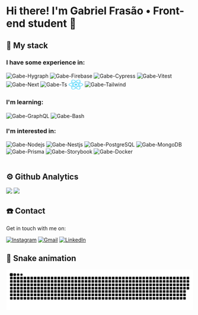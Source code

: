 # Hi there! I'm Gabriel Frasão • Front-end student :muscle:

## :brain: My stack

### I have some experience in:

<div style="display: inline_block">
  <img align="center" alt="Gabe-Hygraph" height="30" width="30" src="https://media.glassdoor.com/sql/2402254/graphcms-squarelogo-1585291904324.png" />
  <img align="center" alt="Gabe-Firebase" height="30" width="40" src="https://cdn.jsdelivr.net/gh/devicons/devicon/icons/firebase/firebase-plain.svg" />
  <img align="center" alt="Gabe-Cypress" height="30" width="30" src="http://images.ctfassets.net/czwjnyf8a9ri/5jZlu3VJwWQC986YRqBY8M/29ce530fee9c62a09fc4f15b33076cde/cypress-1024x553.png" />
  <img align="center" alt="Gabe-Vitest" height="30" width="40" src="https://vitest.dev/logo-shadow.svg" />
  <img align="center" alt="Gabe-Next" height="30" width="40" src="https://cdn.jsdelivr.net/gh/devicons/devicon/icons/nextjs/nextjs-original.svg" />
  <img align="center" alt="Gabe-Ts" height="30" width="40" src="https://cdn.jsdelivr.net/gh/devicons/devicon/icons/typescript/typescript-original.svg" />
  <img align="center" alt="Gabe-React" height="30" width="40" src="https://raw.githubusercontent.com/devicons/devicon/master/icons/react/react-original.svg" />
  <img align="center" alt="Gabe-Tailwind" height="30" width="40" src="https://cdn.jsdelivr.net/gh/devicons/devicon/icons/tailwindcss/tailwindcss-plain.svg" />
</div>

### I'm learning:

<div style="display: inline_block">
  <img align="center" alt="Gabe-GraphQL" height="30" width="40" src="https://cdn.jsdelivr.net/gh/devicons/devicon/icons/graphql/graphql-plain.svg" />
  <img align="center" alt="Gabe-Bash" height="30" width="30" src="https://keestalkstech.com/wp-content/uploads/2019/08/bash-logo-300x300.png" />
</div>

### I'm interested in:

<div style="display: inline_block">  
  <img align="center" alt="Gabe-Nodejs" height="30" width="40" src="https://cdn.jsdelivr.net/gh/devicons/devicon/icons/nodejs/nodejs-original.svg" />
  <img align="center" alt="Gabe-Nestjs" height="30" width="40" src="https://cdn.jsdelivr.net/gh/devicons/devicon/icons/nestjs/nestjs-plain.svg" />
  <img align="center" alt="Gabe-PostgreSQL" height="30" width="40" src="https://cdn.jsdelivr.net/gh/devicons/devicon/icons/postgresql/postgresql-original.svg" />
  <img align="center" alt="Gabe-MongoDB" height="30" width="40" src="https://cdn.jsdelivr.net/gh/devicons/devicon/icons/mongodb/mongodb-original.svg" />
  <img align="center" alt="Gabe-Prisma" height="30" width="30" src="https://storage.googleapis.com/zenn-user-upload/topics/d07488226b.jpeg" />
  <img align="center" alt="Gabe-Storybook" height="30" width="40" src="https://cdn.jsdelivr.net/gh/devicons/devicon/icons/storybook/storybook-original.svg" />
  <img align="center" alt="Gabe-Docker" height="30" width="30" src="https://cdn4.iconfinder.com/data/icons/logos-and-brands/512/97_Docker_logo_logos-512.png" />
</div>

<br />

## :gear: Github Analytics

  <img src="https://github-readme-stats.vercel.app/api?username=slycooper-n&show_icons=true&theme=dracula&include_all_commits=true&count_private=true" />
  <img src="https://github-readme-stats.vercel.app/api/top-langs/?username=slycooper-n&layout=compact&langs_count=7&theme=dracula" />
  
## :phone: Contact

Get in touch with me on:

[![Instagram](https://img.shields.io/badge/Instagram-E4405F?style=for-the-badge&logo=instagram&logoColor=white)](https://instagram.com/gabe_frasz)
[![Gmail](https://img.shields.io/badge/Gmail-D14836?style=for-the-badge&logo=gmail&logoColor=white)](mailto:gabrielvitor.frasao@gmail.com)
[![LinkedIn](https://img.shields.io/badge/LinkedIn-0077B5?style=for-the-badge&logo=linkedin&logoColor=white)](https://www.linkedin.com/in/gabriel-vs-frasao)

## :snake: Snake animation
  
![Snake animation](https://github.com/slycooper-n/slycooper-n/blob/output/github-contribution-grid-snake.svg)
